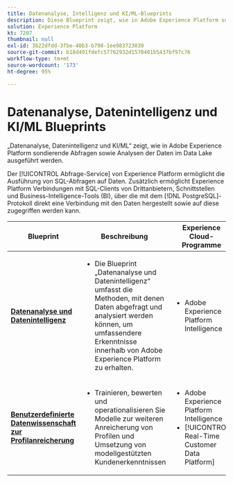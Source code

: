```yaml
---
title: Datenanalyse, Intelligenz und KI/ML-Blueprints
description: Diese Blueprint zeigt, wie in Adobe Experience Platform sondierende Abfragen sowie Analysen der Daten im Data Lake ausgeführt werden.
solution: Experience Platform
kt: 7207
thumbnail: null
exl-id: 3b22dfdd-3fbe-40b3-b798-1ee983723039
source-git-commit: b18d491fdefc57762932d1570401b5437bf97c76
workflow-type: tm+mt
source-wordcount: '173'
ht-degree: 95%

---
```


# Datenanalyse, Datenintelligenz und KI/ML Blueprints

„Datenanalyse, Datenintelligenz und KI/ML“ zeigt, wie in Adobe Experience Platform sondierende Abfragen sowie Analysen der Daten im Data Lake ausgeführt werden.

Der [!UICONTROL Abfrage-Service] von Experience Platform ermöglicht die Ausführung von SQL-Abfragen auf Daten. Zusätzlich ermöglicht Experience Platform Verbindungen mit SQL-Clients von Drittanbietern, Schnittstellen und Business-Intelligence-Tools (BI), über die mit dem [!DNL PostgreSQL]-Protokoll direkt eine Verbindung mit den Daten hergestellt sowie auf diese zugegriffen werden kann.

| Blueprint | Beschreibung | Experience Cloud-Programme |
|---|---|---|
| **[Datenanalyse und Datenintelligenz](analysis.md)** | <ul><li>Die Blueprint „Datenanalyse und Datenintelligenz“ umfasst die Methoden, mit denen Daten abgefragt und analysiert werden können, um umfassendere Erkenntnisse innerhalb von Adobe Experience Platform zu erhalten.</ul></li> | <ul><li> Adobe Experience Platform Intelligence</ul></li> |
| **[Benutzerdefinierte Datenwissenschaft zur Profilanreicherung](data-science.md)** | <ul><li>Trainieren, bewerten und operationalisieren Sie Modelle zur weiteren Anreicherung von Profilen und Umsetzung von modellgestützten Kundenerkenntnissen</li></ul> | <ul><li>Adobe Experience Platform Intelligence</li><li> [!UICONTROL Real-Time Customer Data Platform]</li></ul> |
